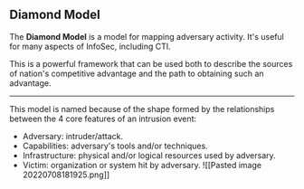 ## Diamond Model
The **Diamond Model** is a model for mapping adversary activity. It's useful for many aspects of InfoSec, including CTI.

This is a powerful framework that can be used both to describe the sources of nation's competitive advantage and the path to obtaining such an advantage.

---
This model is named because of the shape formed by the relationships between the 4 core features of an intrusion event:
- Adversary: intruder/attack.
- Capabilities: adversary's tools and/or techniques.
- Infrastructure: physical and/or logical resources used by adversary.
- Victim: organization or system hit by adversary.
![[Pasted image 20220708181925.png]]